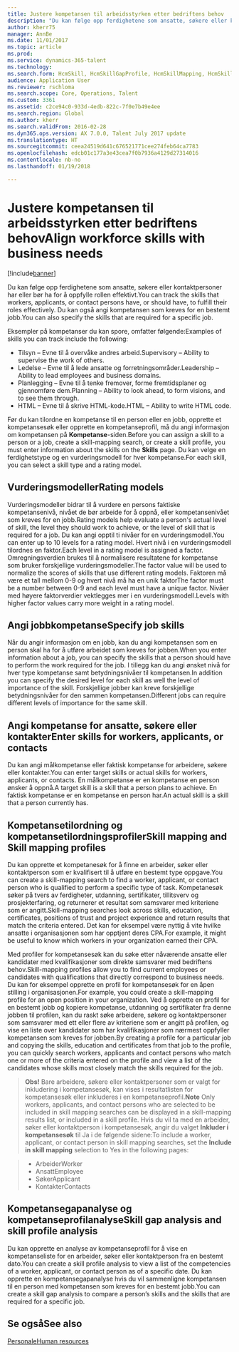 ```yaml
---
title: Justere kompetansen til arbeidsstyrken etter bedriftens behov
description: "Du kan følge opp ferdighetene som ansatte, søkere eller kontaktpersoner har eller bør ha for å oppfylle rollen effektivt. Du kan også angi kompetansen som kreves for en bestemt jobb."
author: kherr75
manager: AnnBe
ms.date: 11/01/2017
ms.topic: article
ms.prod: 
ms.service: dynamics-365-talent
ms.technology: 
ms.search.form: HcmSkill, HcmSkillGapProfile, HcmSkillMapping, HcmSkillType
audience: Application User
ms.reviewer: rschloma
ms.search.scope: Core, Operations, Talent
ms.custom: 3361
ms.assetid: c2ce94c0-933d-4edb-822c-7f0e7b49e4ee
ms.search.region: Global
ms.author: kherr
ms.search.validFrom: 2016-02-28
ms.dyn365.ops.version: AX 7.0.0, Talent July 2017 update
ms.translationtype: HT
ms.sourcegitcommit: ceea24519d641c676521771cee274feb64ca7783
ms.openlocfilehash: edcb01c177a3e43cea7f0b7936a4129d27314016
ms.contentlocale: nb-no
ms.lasthandoff: 01/19/2018

---
```


# <a name="align-workforce-skills-with-business-needs"></a><span data-ttu-id="bd745-104">Justere kompetansen til arbeidsstyrken etter bedriftens behov</span><span class="sxs-lookup"><span data-stu-id="bd745-104">Align workforce skills with business needs</span></span>

[!include[banner](includes/banner.md)]


<span data-ttu-id="bd745-105">Du kan følge opp ferdighetene som ansatte, søkere eller kontaktpersoner har eller bør ha for å oppfylle rollen effektivt.</span><span class="sxs-lookup"><span data-stu-id="bd745-105">You can track the skills that workers, applicants, or contact persons have, or should have, to fulfill their roles effectively.</span></span> <span data-ttu-id="bd745-106">Du kan også angi kompetansen som kreves for en bestemt jobb.</span><span class="sxs-lookup"><span data-stu-id="bd745-106">You can also specify the skills that are required for a specific job.</span></span>

<span data-ttu-id="bd745-107">Eksempler på kompetanser du kan spore, omfatter følgende:</span><span class="sxs-lookup"><span data-stu-id="bd745-107">Examples of skills you can track include the following:</span></span>
-   <span data-ttu-id="bd745-108">Tilsyn – Evne til å overvåke andres arbeid.</span><span class="sxs-lookup"><span data-stu-id="bd745-108">Supervisory – Ability to supervise the work of others.</span></span>
-   <span data-ttu-id="bd745-109">Ledelse – Evne til å lede ansatte og forretningsområder.</span><span class="sxs-lookup"><span data-stu-id="bd745-109">Leadership – Ability to lead employees and business domains.</span></span>
-   <span data-ttu-id="bd745-110">Planlegging – Evne til å tenke fremover, forme fremtidsplaner og gjennomføre dem.</span><span class="sxs-lookup"><span data-stu-id="bd745-110">Planning – Ability to look ahead, to form visions, and to see them through.</span></span>
-   <span data-ttu-id="bd745-111">HTML – Evne til å skrive HTML-kode.</span><span class="sxs-lookup"><span data-stu-id="bd745-111">HTML – Ability to write HTML code.</span></span>

<span data-ttu-id="bd745-112">Før du kan tilordne en kompetanse til en person eller en jobb, opprette et kompetansesøk eller opprette en kompetanseprofil, må du angi informasjon om kompetansen på **Kompetanse**-siden.</span><span class="sxs-lookup"><span data-stu-id="bd745-112">Before you can assign a skill to a person or a job, create a skill-mapping search, or create a skill profile, you must enter information about the skills on the **Skills** page.</span></span> <span data-ttu-id="bd745-113">Du kan velge en ferdighetstype og en vurderingsmodell for hver kompetanse.</span><span class="sxs-lookup"><span data-stu-id="bd745-113">For each skill, you can select a skill type and a rating model.</span></span>

## <a name="rating-models"></a><span data-ttu-id="bd745-114">Vurderingsmodeller</span><span class="sxs-lookup"><span data-stu-id="bd745-114">Rating models</span></span>
<span data-ttu-id="bd745-115">Vurderingsmodeller bidrar til å vurdere en persons faktiske kompetansenivå, nivået de bør arbeide for å oppnå, eller kompetansenivået som kreves for en jobb.</span><span class="sxs-lookup"><span data-stu-id="bd745-115">Rating models help evaluate a person's actual level of skill, the level they should work to achieve, or the level of skill that is required for a job.</span></span> <span data-ttu-id="bd745-116">Du kan angi opptil ti nivåer for en vurderingsmodell.</span><span class="sxs-lookup"><span data-stu-id="bd745-116">You can enter up to 10 levels for a rating model.</span></span>  <span data-ttu-id="bd745-117">Hvert nivå i en vurderingsmodell tilordnes en faktor.</span><span class="sxs-lookup"><span data-stu-id="bd745-117">Each level in a rating model is assigned a factor.</span></span>  <span data-ttu-id="bd745-118">Omregningsverdien brukes til å normalisere resultatene for kompetanse som bruker forskjellige vurderingsmodeller.</span><span class="sxs-lookup"><span data-stu-id="bd745-118">The factor value will be used to normalize the scores of skills that use different rating models.</span></span>  <span data-ttu-id="bd745-119">Faktoren må være et tall mellom 0-9 og hvert nivå må ha en unik faktor</span><span class="sxs-lookup"><span data-stu-id="bd745-119">The factor must be a number between 0-9 and each level must have a unique factor.</span></span>  <span data-ttu-id="bd745-120">Nivåer med høyere faktorverdier vektlegges mer i en vurderingsmodell.</span><span class="sxs-lookup"><span data-stu-id="bd745-120">Levels with higher factor values carry more weight in a rating model.</span></span>

## <a name="specify-job-skills"></a><span data-ttu-id="bd745-121">Angi jobbkompetanse</span><span class="sxs-lookup"><span data-stu-id="bd745-121">Specify job skills</span></span>
<span data-ttu-id="bd745-122">Når du angir informasjon om en jobb, kan du angi kompetansen som en person skal ha for å utføre arbeidet som kreves for jobben.</span><span class="sxs-lookup"><span data-stu-id="bd745-122">When you enter information about a job, you can specify the skills that a person should have to perform the work required for the job.</span></span>  <span data-ttu-id="bd745-123">I tillegg kan du angi ønsket nivå for hver type kompetanse samt betydningsnivåer til kompetansen.</span><span class="sxs-lookup"><span data-stu-id="bd745-123">In addition you can specify the desired level for each skill as well the level of importance of the skill.</span></span> <span data-ttu-id="bd745-124">Forskjellige jobber kan kreve forskjellige betydningsnivåer for den sammen kompetansen.</span><span class="sxs-lookup"><span data-stu-id="bd745-124">Different jobs can require different levels of importance for the same skill.</span></span>

## <a name="enter-skills-for-workers-applicants-or-contacts"></a><span data-ttu-id="bd745-125">Angi kompetanse for ansatte, søkere eller kontakter</span><span class="sxs-lookup"><span data-stu-id="bd745-125">Enter skills for workers, applicants, or contacts</span></span>
<span data-ttu-id="bd745-126">Du kan angi målkompetanse eller faktisk kompetanse for arbeidere, søkere eller kontakter.</span><span class="sxs-lookup"><span data-stu-id="bd745-126">You can enter target skills or actual skills for workers, applicants, or contacts.</span></span> <span data-ttu-id="bd745-127">En målkompetanse er en kompetanse en person ønsker å oppnå.</span><span class="sxs-lookup"><span data-stu-id="bd745-127">A target skill is a skill that a person plans to achieve.</span></span> <span data-ttu-id="bd745-128">En faktisk kompetanse er en kompetanse en person har.</span><span class="sxs-lookup"><span data-stu-id="bd745-128">An actual skill is a skill that a person currently has.</span></span>

## <a name="skill-mapping-and-skill-mapping-profiles"></a><span data-ttu-id="bd745-129">Kompetansetilordning og kompetansetilordningsprofiler</span><span class="sxs-lookup"><span data-stu-id="bd745-129">Skill mapping and Skill mapping profiles</span></span>
<span data-ttu-id="bd745-130">Du kan opprette et kompetanesøk for å finne en arbeider, søker eller kontaktperson som er kvalifisert til å utføre en bestemt type oppgave.</span><span class="sxs-lookup"><span data-stu-id="bd745-130">You can create a skill-mapping search to find a worker, applicant, or contact person who is qualified to perform a specific type of task.</span></span> <span data-ttu-id="bd745-131">Kompetanesøk søker på tvers av ferdigheter, utdanning, sertifikater, tillitsverv og prosjekterfaring, og returnerer et resultat som samsvarer med kriteriene som er angitt.</span><span class="sxs-lookup"><span data-stu-id="bd745-131">Skill-mapping searches look across skills, education, certificates, positions of trust and project experience and return results that match the criteria entered.</span></span>  <span data-ttu-id="bd745-132">Det kan for eksempel være nyttig å vite hvilke ansatte i organisasjonen som har opptjent deres CPA.</span><span class="sxs-lookup"><span data-stu-id="bd745-132">For example, it might be useful to know which workers in your organization earned their CPA.</span></span>

<span data-ttu-id="bd745-133">Med profiler for kompetansesøk kan du søke etter nåværende ansatte eller kandidater med kvalifikasjoner som direkte samsvarer med bedriftens behov.</span><span class="sxs-lookup"><span data-stu-id="bd745-133">Skill-mapping profiles allow you to find current employees or candidates with qualifications that directly correspond to business needs.</span></span>  <span data-ttu-id="bd745-134">Du kan for eksempel opprette en profil for kompetansesøk for en åpen stilling i organisasjonen.</span><span class="sxs-lookup"><span data-stu-id="bd745-134">For example, you could create a skill-mapping profile for an open position in your organization.</span></span> <span data-ttu-id="bd745-135">Ved å opprette en profil for en bestemt jobb og kopiere kompetanse, utdanning og sertifikater fra denne jobben til profilen, kan du raskt søke arbeidere, søkere og kontaktpersoner som samsvarer med ett eller flere av kriteriene som er angitt på profilen, og vise en liste over kandidater som har kvalifikasjoner som nærmest oppfyller kompetansen som kreves for jobben.</span><span class="sxs-lookup"><span data-stu-id="bd745-135">By creating a profile for a particular job and copying the skills, education and certificates from that job to the profile, you can quickly search workers, applicants and contact persons who match one or more of the criteria entered on the profile and view a list of the candidates whose skills most closely match the skills required for the job.</span></span>

><span data-ttu-id="bd745-136">**Obs!** Bare arbeidere, søkere eller kontaktpersoner som er valgt for inkludering i kompetansesøk, kan vises i resultatlisten for kompetansesøk eller inkluderes i en kompetanseprofil.</span><span class="sxs-lookup"><span data-stu-id="bd745-136">**Note** Only workers, applicants, and contact persons who are selected to be included in skill mapping searches can be displayed in a skill-mapping results list, or included in a skill profile.</span></span> <span data-ttu-id="bd745-137">Hvis du vil ta med en arbeider, søker eller kontaktperson i kompetansesøk, angir du valget **Inkluder i kompetansesøk** til Ja i de følgende sidene:</span><span class="sxs-lookup"><span data-stu-id="bd745-137">To include a worker, applicant, or contact person in skill mapping searches, set the **Include in skill mapping** selection to Yes in the following pages:</span></span>

> + <span data-ttu-id="bd745-138">Arbeider</span><span class="sxs-lookup"><span data-stu-id="bd745-138">Worker</span></span>
> + <span data-ttu-id="bd745-139">Ansatt</span><span class="sxs-lookup"><span data-stu-id="bd745-139">Employee</span></span>
> + <span data-ttu-id="bd745-140">Søker</span><span class="sxs-lookup"><span data-stu-id="bd745-140">Applicant</span></span>
> + <span data-ttu-id="bd745-141">Kontakter</span><span class="sxs-lookup"><span data-stu-id="bd745-141">Contacts</span></span>

## <a name="skill-gap-analysis-and-skill-profile-analysis"></a><span data-ttu-id="bd745-142">Kompetansegapanalyse og kompetanseprofilanalyse</span><span class="sxs-lookup"><span data-stu-id="bd745-142">Skill gap analysis and skill profile analysis</span></span>
<span data-ttu-id="bd745-143">Du kan opprette en analyse av kompetanseprofil for å vise en kompetanseliste for en arbeider, søker eller kontaktperson fra en bestemt dato.</span><span class="sxs-lookup"><span data-stu-id="bd745-143">You can create a skill profile analysis to view a list of the competencies of a worker, applicant, or contact person as of a specific date.</span></span> <span data-ttu-id="bd745-144">Du kan opprette en kompetansegapanalyse hvis du vil sammenligne kompetansen til en person med kompetansen som kreves for en bestemt jobb.</span><span class="sxs-lookup"><span data-stu-id="bd745-144">You can create a skill gap analysis to compare a person’s skills and the skills that are required for a specific job.</span></span>  



<a name="see-also"></a><span data-ttu-id="bd745-145">Se også</span><span class="sxs-lookup"><span data-stu-id="bd745-145">See also</span></span>
--------

[<span data-ttu-id="bd745-146">Personale</span><span class="sxs-lookup"><span data-stu-id="bd745-146">Human resources</span></span>](index.md)




